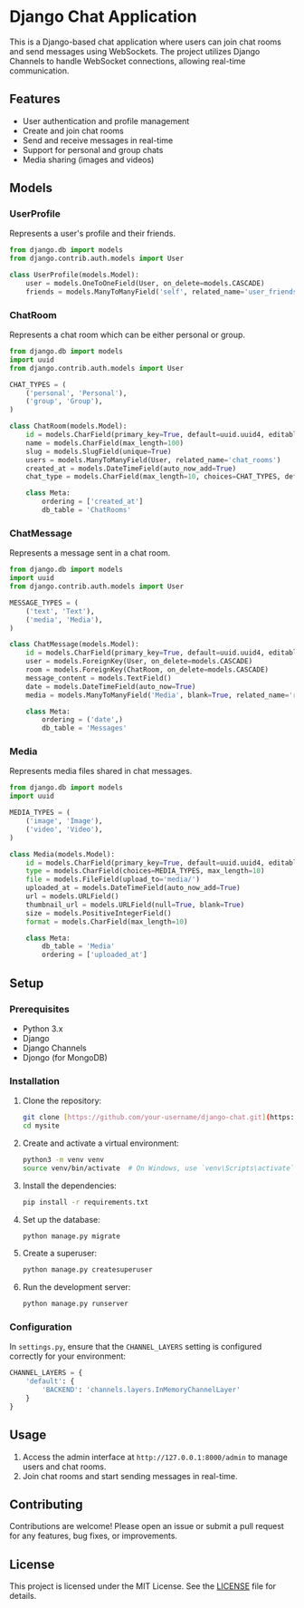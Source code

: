 
# Django Chat Application

This is a Django-based chat application where users can join chat rooms and send messages using WebSockets. The project utilizes Django Channels to handle WebSocket connections, allowing real-time communication.

## Features

- User authentication and profile management
- Create and join chat rooms
- Send and receive messages in real-time
- Support for personal and group chats
- Media sharing (images and videos)

## Models

### UserProfile

Represents a user's profile and their friends.

```python
from django.db import models
from django.contrib.auth.models import User

class UserProfile(models.Model):
    user = models.OneToOneField(User, on_delete=models.CASCADE)
    friends = models.ManyToManyField('self', related_name='user_friends')
```

### ChatRoom

Represents a chat room which can be either personal or group.

```python
from django.db import models
import uuid
from django.contrib.auth.models import User

CHAT_TYPES = (
    ('personal', 'Personal'),
    ('group', 'Group'),
)

class ChatRoom(models.Model):
    id = models.CharField(primary_key=True, default=uuid.uuid4, editable=False, max_length=36, db_index=True)
    name = models.CharField(max_length=100)
    slug = models.SlugField(unique=True)
    users = models.ManyToManyField(User, related_name='chat_rooms')
    created_at = models.DateTimeField(auto_now_add=True)
    chat_type = models.CharField(max_length=10, choices=CHAT_TYPES, default='personal')

    class Meta:
        ordering = ['created_at']
        db_table = 'ChatRooms'
```

### ChatMessage

Represents a message sent in a chat room.

```python
from django.db import models
import uuid
from django.contrib.auth.models import User

MESSAGE_TYPES = (
    ('text', 'Text'),
    ('media', 'Media'),
)

class ChatMessage(models.Model):
    id = models.CharField(primary_key=True, default=uuid.uuid4, editable=False, max_length=36, db_index=True)
    user = models.ForeignKey(User, on_delete=models.CASCADE)
    room = models.ForeignKey(ChatRoom, on_delete=models.CASCADE)
    message_content = models.TextField()
    date = models.DateTimeField(auto_now=True)
    media = models.ManyToManyField('Media', blank=True, related_name='related_chat')

    class Meta:
        ordering = ('date',)
        db_table = 'Messages'
```

### Media

Represents media files shared in chat messages.

```python
from django.db import models
import uuid

MEDIA_TYPES = (
    ('image', 'Image'),
    ('video', 'Video'),
)

class Media(models.Model):
    id = models.CharField(primary_key=True, default=uuid.uuid4, editable=False, max_length=36)
    type = models.CharField(choices=MEDIA_TYPES, max_length=10)
    file = models.FileField(upload_to='media/')
    uploaded_at = models.DateTimeField(auto_now_add=True)
    url = models.URLField()
    thumbnail_url = models.URLField(null=True, blank=True)
    size = models.PositiveIntegerField()
    format = models.CharField(max_length=10)

    class Meta:
        db_table = 'Media'
        ordering = ['uploaded_at']
```

## Setup

### Prerequisites

- Python 3.x
- Django
- Django Channels
- Djongo (for MongoDB)

### Installation

1. Clone the repository:
   ```sh
   git clone [https://github.com/your-username/django-chat.git](https://github.com/BasharAZ1/djangochat.git)
   cd mysite
   ```

2. Create and activate a virtual environment:
   ```sh
   python3 -m venv venv
   source venv/bin/activate  # On Windows, use `venv\Scripts\activate`
   ```

3. Install the dependencies:
   ```sh
   pip install -r requirements.txt
   ```

4. Set up the database:
   ```sh
   python manage.py migrate
   ```

5. Create a superuser:
   ```sh
   python manage.py createsuperuser
   ```

6. Run the development server:
   ```sh
   python manage.py runserver
   ```

### Configuration

In `settings.py`, ensure that the `CHANNEL_LAYERS` setting is configured correctly for your environment:

```python
CHANNEL_LAYERS = {
    'default': {
        'BACKEND': 'channels.layers.InMemoryChannelLayer'
    }
}
```

## Usage

1. Access the admin interface at `http://127.0.0.1:8000/admin` to manage users and chat rooms.
2. Join chat rooms and start sending messages in real-time.

## Contributing

Contributions are welcome! Please open an issue or submit a pull request for any features, bug fixes, or improvements.

## License

This project is licensed under the MIT License. See the [LICENSE](LICENSE) file for details.

